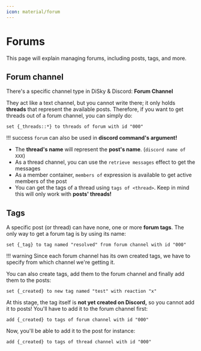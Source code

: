 ```yaml
---
icon: material/forum
---
```


# Forums

This page will explain managing forums, including posts, tags, and more.

## Forum channel

There's a specific channel type in DiSky & Discord: **Forum Channel**

They act like a text channel, but you cannot write there; it only holds **threads** that represent the available posts. Therefore, if you want to get threads out of a forum channel, you can simply do:

```applescript
set {_threads::*} to threads of forum with id "000"
```

!!! success
    `forum` can also be used in **discord command's argument!**

* The **thread's name** will represent the **post's name**. (`discord name of XXX`)
* As a thread channel, you can use the `retrieve messages` effect to get the messages
* As a member container, `members of` expression is available to get active members of the post
* You can get the tags of a thread using `tags of <thread>`. Keep in mind this will only work with **posts' threads!**

## Tags

A specific post (or thread) can have none, one or more **forum tags**. The only way to get a forum tag is by using its name:

```applescript
set {_tag} to tag named "resolved" from forum channel with id "000"
```

!!! warning
    Since each forum channel has its own created tags, we have to specify from which channel we're getting it.

You can also create tags, add them to the forum channel and finally add them to the posts:

```applescript
set {_created} to new tag named "test" with reaction "x"
```

At this stage, the tag itself is **not yet created on Discord,** so you cannot add it to posts! You'll have to add it to the forum channel first:

```applescript
add {_created} to tags of forum channel with id "000"
```

Now, you'll be able to add it to the post for instance:

```applescript
add {_created} to tags of thread channel with id "000"
```
